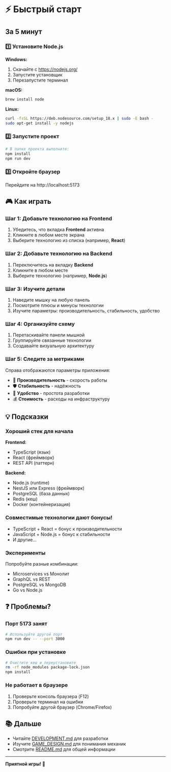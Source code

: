 # ⚡ Быстрый старт

## За 5 минут

### 1️⃣ Установите Node.js

**Windows:**
1. Скачайте с https://nodejs.org/
2. Запустите установщик
3. Перезапустите терминал

**macOS:**
```bash
brew install node
```

**Linux:**
```bash
curl -fsSL https://deb.nodesource.com/setup_18.x | sudo -E bash -
sudo apt-get install -y nodejs
```

### 2️⃣ Запустите проект

```bash
# В папке проекта выполните:
npm install
npm run dev
```

### 3️⃣ Откройте браузер

Перейдите на http://localhost:5173

## 🎮 Как играть

### Шаг 1: Добавьте технологию на Frontend
1. Убедитесь, что вкладка **Frontend** активна
2. Кликните в любом месте экрана
3. Выберите технологию из списка (например, **React**)

### Шаг 2: Добавьте технологию на Backend
1. Переключитесь на вкладку **Backend**
2. Кликните в любом месте
3. Выберите технологию (например, **Node.js**)

### Шаг 3: Изучите детали
1. Наведите мышку на любую панель
2. Посмотрите плюсы и минусы технологии
3. Изучите параметры: производительность, стабильность, удобство

### Шаг 4: Организуйте схему
1. Перетаскивайте панели мышкой
2. Группируйте связанные технологии
3. Создавайте визуальную архитектуру

### Шаг 5: Следите за метриками
Справа отображаются параметры приложения:
- 🚀 **Производительность** - скорость работы
- 🛡️ **Стабильность** - надёжность
- 🎨 **Удобство** - простота разработки
- 💰 **Стоимость** - расходы на инфраструктуру

## 💡 Подсказки

### Хороший стек для начала

**Frontend:**
- TypeScript (язык)
- React (фреймворк)
- REST API (паттерн)

**Backend:**
- Node.js (runtime)
- NestJS или Express (фреймворк)
- PostgreSQL (база данных)
- Redis (кеш)
- Docker (контейнеризация)

### Совместимые технологии дают бонусы!

- TypeScript + React = бонус к производительности
- JavaScript + Node.js = бонус к стабильности
- И другие...

### Эксперименты

Попробуйте разные комбинации:
- Microservices vs Монолит
- GraphQL vs REST
- PostgreSQL vs MongoDB
- Go vs Node.js

## ❓ Проблемы?

### Порт 5173 занят
```bash
# Используйте другой порт
npm run dev -- --port 3000
```

### Ошибки при установке
```bash
# Очистите кеш и переустановите
rm -rf node_modules package-lock.json
npm install
```

### Не работает в браузере
1. Проверьте консоль браузера (F12)
2. Проверьте терминал на ошибки
3. Попробуйте другой браузер (Chrome/Firefox)

## 📚 Дальше

- Читайте [DEVELOPMENT.md](DEVELOPMENT.md) для разработки
- Изучите [GAME_DESIGN.md](GAME_DESIGN.md) для понимания механик
- Смотрите [README.md](README.md) для общей информации

---

**Приятной игры! 🎉**

